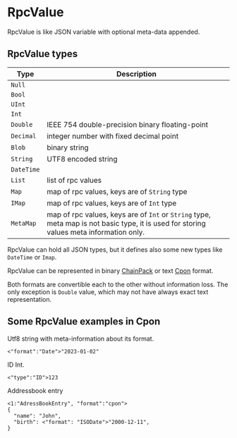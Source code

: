 # RpcValue

RpcValue is like JSON variable with optional meta-data appended.

## RpcValue types

Type | Description
-----|-----------
`Null` | 
`Bool` | 
`UInt` | 
`Int` | 
`Double` | IEEE 754 double-precision binary floating-point
`Decimal` | integer number with fixed decimal point
`Blob` |  binary string
`String` |  UTF8 encoded string
`DateTime` | 
`List` | list of rpc values 
`Map` | map of rpc values, keys are of `String` type
`IMap` | map of rpc values, keys are of `Int` type
`MetaMap` | map of rpc values, keys are of `Int` or `String` type, meta map is not basic type, it is used for storing values meta information only. 

RpcValue can hold all JSON types, but it defines also some new types like `DateTime` or `Imap`.

RpcValue can be represented in binary [ChainPack](chainpack.md) or text [Cpon](cpon.md) format.

Both formats are convertible each to the other without information loss. 
The only exception is `Double` value, which may not have always exact text representation.

## Some RpcValue examples in Cpon

Utf8 string with meta-information about its format.
```
<"format":"Date">"2023-01-02"	
```

ID Int.
```
<"type":"ID">123	
```

Addressbook entry
````
<1:"AdressBookEntry", "format":"cpon">
{
  "name": "John",
  "birth": <"format": "ISODate">"2000-12-11",
}
````
